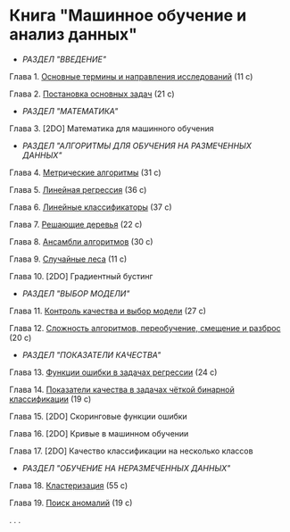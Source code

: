 # Книга "Машинное обучение и анализ данных"

* *РАЗДЕЛ "ВВЕДЕНИЕ"*

Глава 1. [Основные термины и направления исследований](book_011_intro_202309.pdf) (11 c)

Глава 2. [Постановка основных задач](book_020_MLintro_202406.pdf) (21 c)

* *РАЗДЕЛ "МАТЕМАТИКА"*

Глава 3. [2DO] Математика для машинного обучения

* *РАЗДЕЛ "АЛГОРИТМЫ ДЛЯ ОБУЧЕНИЯ НА РАЗМЕЧЕННЫХ ДАННЫХ"*

Глава 4. [Метрические алгоритмы](book_021_kNN_202413.pdf) (31 c)

Глава 5. [Линейная регрессия](book_043_linreg_202305.pdf) (36 c)

Глава 6. [Линейные классификаторы](book_023_linclass_202308.pdf) (37 с)

Глава 7. [Решающие деревья](book_044_trees_202305.pdf) (22 с)

Глава 8. [Ансамбли алгоритмов](book_030_ens_202409.pdf) (30 с)

Глава 9. [Случайные леса](book_031_rf_202403.pdf) (11 с)

Глава 10. [2DO] Градиентный бустинг

* *РАЗДЕЛ "ВЫБОР МОДЕЛИ"*

Глава 11. [Контроль качества и выбор модели](book_053_control_202309.pdf) (27 с)

Глава 12. [Сложность алгоритмов, переобучение, смещение и разброс](book_048_bias_variance_202305.pdf) (20 c)

* *РАЗДЕЛ "ПОКАЗАТЕЛИ КАЧЕСТВА"*

Глава 13. [Функции ошибки в задачах регрессии](book_071_regressionerrors_202306.pdf) (24 с)

Глава 14. [Показатели качества в задачах чёткой бинарной классификации](book_072_classificationerrors_202406.pdf) (19 c)

Глава 15. [2DO] Скоринговые функции ошибки

Глава 16. [2DO] Кривые в машинном обучении

Глава 17. [2DO] Качество классификации на несколько классов

* *РАЗДЕЛ "ОБУЧЕНИЕ НА НЕРАЗМЕЧЕННЫХ ДАННЫХ"*

Глава 18. [Кластеризация](book_081_cluster_202401.pdf) (55 c)

Глава 19. [Поиск аномалий](book_047_anomaly_06.pdf) (19 с)

. . .

